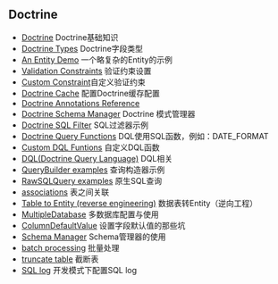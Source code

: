 ## Doctrine
- [Doctrine](Doctrine.md) Doctrine基础知识
- [Doctrine Types](Types.md) Doctrine字段类型
- [An Entity Demo](Entity.md) 一个略复杂的Entity的示例
- [Validation Constraints](constraints.md) 验证约束设置
- [Custom Constraint](custom_constraint.md)自定义验证约束
- [Doctrine Cache](DoctrineCache.md) 配置Doctrine缓存配置
- [Doctrine Annotations Reference](DoctrineAnnotationsReference.md)
- [Doctrine Schema Manager](DoctrineSchemaManager.md) Doctrine 模式管理器
- [Doctrine SQL Filter](SQLFilter.md) SQL过滤器示例
- [Doctrine Query Functions](DoctrineQueryFunctions.md) DQL使用SQL函数，例如：DATE_FORMAT
- [Custom DQL Funtions](CustomDQLFunctions.md) 自定义DQL函数
- [DQL(Doctrine Query Language)](DQL.md) DQL相关
- [QueryBuilder examples](QueryBuilder.md "QueryBuilder") 查询构造器示例
- [RawSQLQuery examples](RawSQLQuery.md "RawSQLQuery") 原生SQL查询
- [associations](associations.md) 表之间关联
- [Table to Entity (reverse engineering)](TableToEntity.md) 数据表转Entity（逆向工程）
- [MultipleDatabase](MultipleDatabase.md) 多数据库配置与使用
- [ColumnDefaultValue](ColumnDefaultValue.md) 设置字段默认值的那些坑
- [Schema Manager](Schema.md) Schema管理器的使用
- [batch processing](batch_processing.md) 批量处理
- [truncate table](trncate_table.md) 截断表
- [SQL log](sql_log.md) 开发模式下配置SQL log